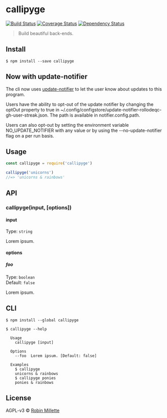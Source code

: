 # callipyge
[![Build Status](https://travis-ci.org/millette/callipyge.svg?branch=master)](https://travis-ci.org/millette/callipyge)
[![Coverage Status](https://coveralls.io/repos/github/millette/callipyge/badge.svg?branch=master)](https://coveralls.io/github/millette/callipyge?branch=master)
[![Dependency Status](https://gemnasium.com/badges/github.com/millette/callipyge.svg)](https://gemnasium.com/github.com/millette/callipyge)
> Build beautiful back-ends.

## Install
```
$ npm install --save callipyge
```

## Now with update-notifier
The cli now uses [update-notifier][] to let the user know about updates to this program.

Users have the ability to opt-out of the update notifier by changing
the optOut property to true in ~/.config/configstore/update-notifier-rollodeqc-gh-user-streak.json.
The path is available in notifier.config.path.

Users can also opt-out by setting the environment variable NO_UPDATE_NOTIFIER
with any value or by using the --no-update-notifier flag on a per run basis.

## Usage
```js
const callipyge = require('callipyge')

callipyge('unicorns')
//=> 'unicorns & rainbows'
```

## API
### callipyge(input, [options])
#### input
Type: `string`

Lorem ipsum.

#### options
##### foo
Type: `boolean`<br>
Default: `false`

Lorem ipsum.

## CLI
```
$ npm install --global callipyge
```

```
$ callipyge --help

  Usage
    callipyge [input]

  Options
    --foo  Lorem ipsum. [Default: false]

  Examples
    $ callipyge
    unicorns & rainbows
    $ callipyge ponies
    ponies & rainbows
```


## License
AGPL-v3 © [Robin Millette](http://robin.millette.info)

[update-notifier]: <https://github.com/yeoman/update-notifier>
